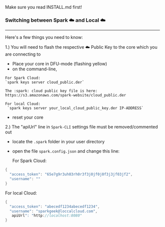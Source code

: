Make sure you read INSTALL.md first!


### Switching between Spark :cloud: and Local :cloud: ### 
-----------------------

Here's a few things you need to know:

1.) You will need to flash the respective :cloud: Public Key to the core which you are connecting to

   - Place your core in DFU-mode (flashing yellow)
   - on the command-line, 

    For Spark Cloud: 
    `spark keys server cloud_public.der`

    The :spark: cloud public key file is here: https://s3.amazonaws.com/spark-website/cloud_public.der

    For local Cloud:
     `spark keys server your_local_cloud_public_key.der IP-ADDRESS`
   
   - reset your core


2.) The "apiUrl" line in `Spark-CLI` settings file must be removed/commented out

 - locate the `.spark` folder in your user directory
 - open the file `spark.config.json` and change this line:

   For Spark Cloud: 
```cpp
{
  "access_token": "65e7g9r3uh03rh0r3f3j0jf0j0f3j3jf03jf2",
  "username": ""
}
```

   For local Cloud:
```cpp
{
  "access_token": "abecedf1234abecedf1234",
  "username": "sparkgeek@loccalcloud.com",
   apiUrl": "http://localhost:8080"
}

```
